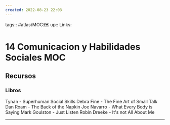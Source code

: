 ```yaml
---
created: 2022-08-23 22:03
---
```

tags:: #atlas/MOC🗺 
up:: 
Links: 
# 14 Comunicacion y Habilidades Sociales MOC
## Recursos
### Libros
Tynan - Superhuman Social Skills
Debra Fine - The Fine Art of Small Talk
Dan Roam - The Back of the Napkin
Joe Navarro - What Every Body is Saying
Mark Goulston - Just Listen
Robin Dreeke - It's not All About Me
___
